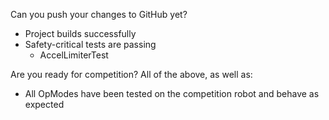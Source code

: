Can you push your changes to GitHub yet?

- Project builds successfully
- Safety-critical tests are passing
  - AccelLimiterTest

Are you ready for competition? All of the above, as well as:
- All OpModes have been tested on the competition robot and behave as expected